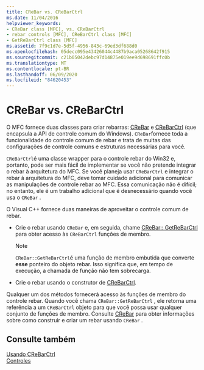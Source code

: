 ```yaml
---
title: CReBar vs. CReBarCtrl
ms.date: 11/04/2016
helpviewer_keywords:
- CReBar class [MFC], vs. CReBarCtrl
- rebar controls [MFC], CReBarCtrl class [MFC]
- GetReBarCtrl class [MFC]
ms.assetid: 7f9c1d7e-5d5f-4956-843c-69ed3df688d0
ms.openlocfilehash: 05decc095e43426044c4487b9aca05268642f915
ms.sourcegitcommit: c21b05042debc97d14875e019ee9d698691ffc0b
ms.translationtype: MT
ms.contentlocale: pt-BR
ms.lasthandoff: 06/09/2020
ms.locfileid: "84620453"
---
```

# <a name="crebar-vs-crebarctrl"></a>CReBar vs. CReBarCtrl

O MFC fornece duas classes para criar rebarras: [CReBar](reference/crebar-class.md) e [CReBarCtrl](reference/crebarctrl-class.md) (que encapsula a API de controle comum do Windows). `CReBar`fornece toda a funcionalidade do controle comum de rebar e trata de muitas das configurações de controle comuns e estruturas necessárias para você.

`CReBarCtrl`é uma classe wrapper para o controle rebar do Win32 e, portanto, pode ser mais fácil de implementar se você não pretende integrar o rebar à arquitetura do MFC. Se você planeja usar `CReBarCtrl` e integrar o rebar à arquitetura do MFC, deve tomar cuidado adicional para comunicar as manipulações de controle rebar ao MFC. Essa comunicação não é difícil; no entanto, ele é um trabalho adicional que é desnecessário quando você usa o `CReBar` .

O Visual C++ fornece duas maneiras de aproveitar o controle comum de rebar.

- Crie o rebar usando `CReBar` e, em seguida, chame [CReBar:: GetReBarCtrl](reference/crebar-class.md#getrebarctrl) para obter acesso às `CReBarCtrl` funções de membro.

    > [!NOTE]
    >  `CReBar::GetReBarCtrl`é uma função de membro embutida que converte **esse** ponteiro do objeto rebar. Isso significa que, em tempo de execução, a chamada de função não tem sobrecarga.

- Crie o rebar usando o construtor de [CReBarCtrl](reference/crebarctrl-class.md).

Qualquer um dos métodos fornecerá acesso às funções de membro do controle rebar. Quando você chama `CReBar::GetReBarCtrl` , ele retorna uma referência a um `CReBarCtrl` objeto para que você possa usar qualquer conjunto de funções de membro. Consulte [CReBar](reference/crebar-class.md) para obter informações sobre como construir e criar um rebar usando `CReBar` .

## <a name="see-also"></a>Consulte também

[Usando CReBarCtrl](using-crebarctrl.md)<br/>
[Controles](controls-mfc.md)
